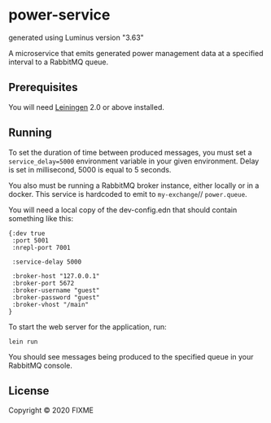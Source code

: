 # power-service

generated using Luminus version "3.63"

A microservice that emits generated power management data at a 
specified interval to a RabbitMQ queue.

## Prerequisites

You will need [Leiningen][1] 2.0 or above installed.

[1]: https://github.com/technomancy/leiningen

## Running

To set the duration of time between produced messages, you must 
set a `service_delay=5000` environment variable in your given environment.
Delay is set in millisecond, 5000 is equal to 5 seconds.

You also must be running a RabbitMQ broker instance, either locally or in a docker.
This service is hardcoded to emit to `my-exchange`// `power.queue`.

You will need a local copy of the dev-config.edn that should contain something like this:
    
    {:dev true
     :port 5001
     :nrepl-port 7001
    
     :service-delay 5000

     :broker-host "127.0.0.1"
     :broker-port 5672
     :broker-username "guest"
     :broker-password "guest"
     :broker-vhost "/main"
    }

To start the web server for the application, run:

    lein run 

You should see messages being produced to the specified queue in your RabbitMQ console.
## License

Copyright © 2020 FIXME
